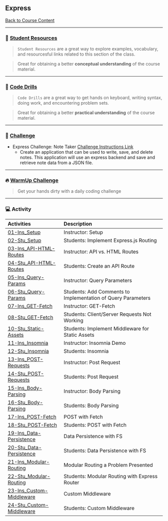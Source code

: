 ## Express
[Back to Course Content](../../README.md)

-----
### :book: **[Student Resources](student-resources/README.md)**

> `Student Resources` are a great way to explore examples, vocabulary, and resourcesful links related to this section of the class.

> Great for obtaining a better **conceptual understanding** of the course material. 

------
### :dart: **[Code Drills](code-drills/README.md)**

> `Code Drills` are a great way to get hands on keyboard, writing syntax, doing work, and encountering problem sets. 

> Great for obtaining a better **practical understanding** of the course material. 

-----
### :pencil: **[Challenge](challenge/README.md)**

- Express Challenge: Note Taker
[Challenge Instructions Link](challenge/README.md)
    * Create an application that can be used to write, save, and delete notes. This application will use an express backend and save and retrieve note data from a JSON file.

-----

### :fire: **[WarmUp Challenge](warm-up-challenge)**

> Get your hands dirty with a daily coding challenge

-----


### :computer: Activity

|  Activities |  Description |
|:--	|:--
|[01-Ins_Setup](activities/01-Ins_Setup)|Instructor: Setup|
|[02-Stu_Setup](activities/02-Stu_Setup)|Students: Implement Express.js Routing|
|[03-Ins_API-HTML-Routes](activities/03-Ins_API-HTML-Routes)|Instructor: API vs. HTML Routes|
|[04-Stu_API-HTML-Routes](activities/04-Stu_API-HTML-Routes)|Students: Create an API Route|
|[05-Ins_Query-Params](activities/05-Ins_Query-Params)|Instructor: Query Parameters|
|[06-Stu_Query-Params](activities/06-Stu_Query-Params)|Students: Add Comments to Implementation of Query Parameters|
|[07-Ins_GET-Fetch](activities/07-Ins_GET-Fetch)|Instructor: GET-Fetch|
|[08-Stu_GET-Fetch](activities/08-Stu_GET-Fetch)|Students: Client/Server Requests Not Working|
|[10-Stu_Static-Assets](activities/10-Stu_Static-Assets)|Students: Implement Middleware for Static Assets|
|[11-Ins_Insomnia](activities/11-Ins_Insomnia)|Instructor: Insomnia Demo|
|[12-Stu_Insomnia](activities/12-Stu_Insomnia)|Students: Insomnia|
|[13-Ins_POST-Requests](activities/13-Ins_POST-Requests)| Instructor: Post Request|
|[14-Stu_POST-Requests](activities/14-Stu_POST-Requests)|Students: Post Request|
|[15-Ins_Body-Parsing](activities/15-Ins_Body-Parsing)| Instructor: Body Parsing|
|[16-Stu_Body-Parsing](activities/16-Stu_Body-Parsing)|Students: Body Parsing|
|[17-Ins_POST-Fetch](activities/17-Ins_POST-Fetch)| POST with Fetch|
|[18-Stu_POST-Fetch](activities/18-Stu_POST-Fetch)|Students: POST with Fetch|
|[19-Ins_Data-Persistence](activities/19-Ins_Data-Persistence)|Data Persistence with FS|
|[20-Stu_Data-Persistence](activities/20-Stu_Data-Persistence)|Students: Data Persistence with FS|
|[21-Ins_Modular-Routing](activities/21-Ins_Modular-Routing)|Modular Routing a Problem Presented|
|[22-Stu_Modular-Routing](activities/22-Stu_Modular-Routing)|Students: Modular Routing with Express Router|
|[23-Ins_Custom-Middleware](activities/23-Ins_Custom-Middleware)|Custom Middleware|
|[24-Stu_Custom-Middleware](activities/24-Stu_Custom-Middleware)|Students: Custom Middleware|





